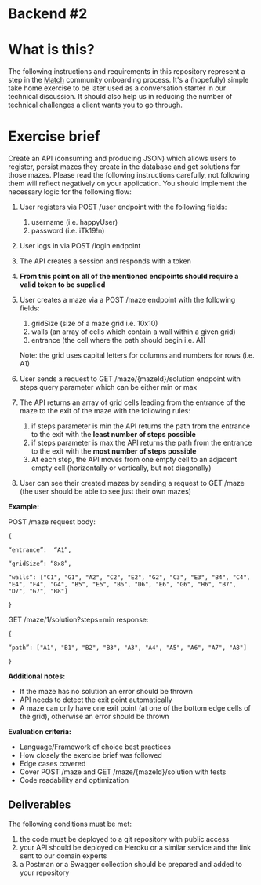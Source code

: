 # Backend #2

# What is this?

The following instructions and requirements in this repository represent a step in the [Match](https://mvpmatch.co/) community onboarding process. It's a (hopefully) simple take home exercise to be later used as a conversation starter in our technical discussion. It should also help us in reducing the number of technical challenges a client wants you to go through.

# Exercise brief

Create an API (consuming and producing JSON) which allows users to register, persist mazes they create in the database and get solutions for those mazes. Please read the following instructions carefully, not following them will reflect negatively on your application. You should implement the necessary logic for the following flow:

1. User registers via POST /user endpoint with the following fields:
    1. username (i.e. happyUser)
    2. password (i.e. iTk19!n)
2. User logs in via POST /login endpoint
3. The API creates a session and responds with a token
4. **From this point on all of the mentioned endpoints should require a valid token to be supplied**
5. User creates a maze via a POST /maze endpoint with the following fields:
    1. gridSize (size of a maze grid i.e. 10x10)
    2. walls (an array of cells which contain a wall within a given grid)
    3. entrance (the cell where the path should begin i.e. A1)
    
    Note: the grid uses capital letters for columns and numbers for rows (i.e. A1)
    
6. User sends a request to GET /maze/{mazeId}/solution endpoint with steps query parameter which can be either min or max
7. The API returns an array of grid cells leading from the entrance of the maze to the exit of the maze with the following rules: 
    1. if steps parameter is min the API returns the path from the entrance to the exit with the **least number of steps possible**
    2. if steps parameter is max the API returns the path from the entrance to the exit with the **most number of steps possible**
    3. At each step, the API moves from one empty cell to an adjacent empty cell (horizontally or vertically, but not diagonally)
8. User can see their created mazes by sending a request to GET /maze (the user should be able to see just their own mazes)

**Example:**

POST /maze request body:

`{`

`“entrance”:  “A1”,`

`“gridSize”: “8x8”,`

`“walls”: ["C1", "G1", "A2", "C2", "E2", "G2", "C3", "E3", "B4", "C4", "E4", "F4", "G4", "B5", "E5", "B6", "D6", "E6", "G6", "H6", "B7", "D7", "G7", "B8"]`

`}`

GET /maze/1/solution?steps=min response:

`{`

`“path”: ["A1", "B1", "B2", "B3", "A3", "A4", "A5", "A6", "A7", "A8"]`

`}`

**Additional notes:**

- If the maze has no solution an error should be thrown
- API needs to detect the exit point automatically
- A maze can only have one exit point (at one of the bottom edge cells of the grid), otherwise an error should be thrown

**Evaluation criteria:**

- Language/Framework of choice best practices
- How closely the exercise brief was followed
- Edge cases covered
- Cover POST /maze and GET /maze/{mazeId}/solution with tests
- Code readability and optimization

## Deliverables

The following conditions must be met: 

1. the code must be deployed to a git repository with public access
2. your API should be deployed on Heroku or a similar service and the link sent to our domain experts
3. a Postman or a Swagger collection should be prepared and added to your repository